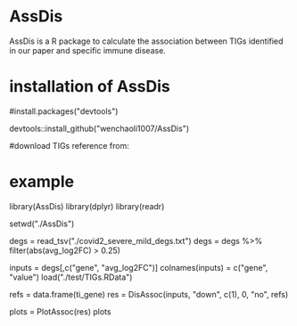 # AssDis

AssDis is a R package to calculate the association between TIGs identified in our paper and specific immune disease.

# installation of AssDis
#install.packages("devtools")

devtools::install_github("wenchaoli1007/AssDis")

#download TIGs reference from: 


# example
library(AssDis)
library(dplyr)
library(readr)

setwd("./AssDis")

degs = read_tsv("./covid2_severe_mild_degs.txt")
degs = degs %>% filter(abs(avg_log2FC) > 0.25)

inputs = degs[,c("gene", "avg_log2FC")]
colnames(inputs) = c("gene", "value")
load("./test/TIGs.RData")

refs = data.frame(ti_gene)
res = DisAssoc(inputs, "down", c(1), 0, "no", refs)

plots = PlotAssoc(res)
plots
